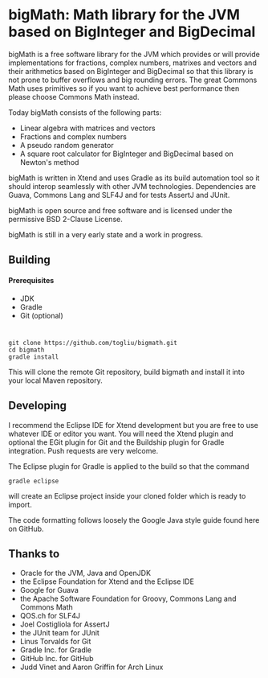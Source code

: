 # bigMath: Math library for the JVM based on BigInteger and BigDecimal

bigMath is a free software library for the JVM which provides or will provide implementations for fractions, 
complex numbers, matrixes and vectors and their arithmetics based on BigInteger and BigDecimal so that this 
library is not prone to buffer overflows and big rounding errors. The great Commons Math uses primitives 
so if you want to achieve best performance then please choose Commons Math instead.

Today bigMath consists of the following parts:
* Linear algebra with matrices and vectors
* Fractions and complex numbers
* A pseudo random generator
* A square root calculator for BigInteger and BigDecimal based on Newton's method

bigMath is written in Xtend and uses Gradle as its build automation tool so it should interop 
seamlessly with other JVM technologies.
Dependencies are Guava, Commons Lang and SLF4J and for tests AssertJ and JUnit.

bigMath is open source and free software and is licensed under the permissive BSD 2-Clause License.

bigMath is still in a very early state and a work in progress.

## Building

#### Prerequisites
* JDK
* Gradle
* Git (optional)
#
	git clone https://github.com/togliu/bigmath.git
	cd bigmath
	gradle install

This will clone the remote Git repository, build bigmath and install it into your local Maven repository.

## Developing

I recommend the Eclipse IDE for Xtend development but you are free to use whatever IDE or editor you want.
You will need the Xtend plugin and optional the EGit plugin for Git and the Buildship plugin for Gradle
integration. Push requests are very welcome.

The Eclipse plugin for Gradle is applied to the build so that the command

    gradle eclipse

will create an Eclipse project inside your cloned folder which is ready to import.

The code formatting follows loosely the Google Java style guide found here on GitHub.    

## Thanks to
* Oracle for the JVM, Java and OpenJDK
* the Eclipse Foundation for Xtend and the Eclipse IDE
* Google for Guava
* the Apache Software Foundation for Groovy, Commons Lang and Commons Math
* QOS.ch for SLF4J 
* Joel Costigliola for AssertJ
* the JUnit team for JUnit
* Linus Torvalds for Git
* Gradle Inc. for Gradle
* GitHub Inc. for GitHub
* Judd Vinet and Aaron Griffin for Arch Linux
